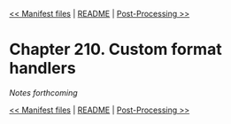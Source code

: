 [&lt;&lt; Manifest files](ch209-manifest-files.md) | [README](README.md) | [Post-Processing &gt;&gt;](ch211-post-processing.md)

# Chapter 210. Custom format handlers

*Notes forthcoming*

[&lt;&lt; Manifest files](ch209-manifest-files.md) | [README](README.md) | [Post-Processing &gt;&gt;](ch211-post-processing.md)